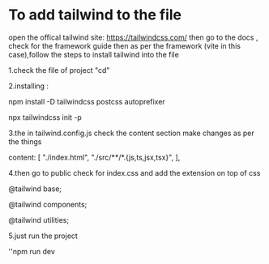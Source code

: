 # To add tailwind to the file
open the offical tailwind site: https://tailwindcss.com/
then go to the docs , check for the framework guide
then as per the framework (vite in this case),follow the steps to install tailwind into the file


1.check the file of project "cd<file>"


2.installing :

npm install -D tailwindcss postcss autoprefixer

npx tailwindcss init -p



3.the in tailwind.config.js check the content section make changes as per the things

content: [
    "./index.html",
    "./src/**/*.{js,ts,jsx,tsx}",
  ],


4.then go to public check for index.css and add the extension on top of css

@tailwind base;

@tailwind components;

@tailwind utilities;


5.just run the project


''npm run dev
